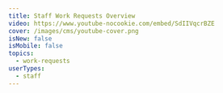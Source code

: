```yaml
---
title: Staff Work Requests Overview
video: https://www.youtube-nocookie.com/embed/SdIIVqcrBZE
cover: /images/cms/youtube-cover.png
isNew: false
isMobile: false
topics:
  - work-requests
userTypes:
  - staff
---
```

